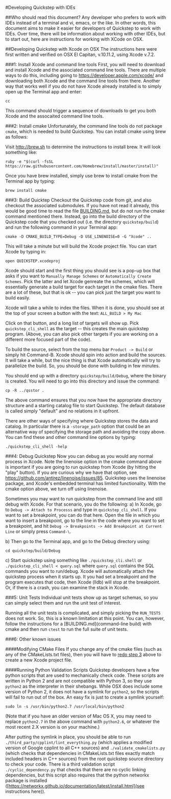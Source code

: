 #Developing Quickstep with IDEs

##Who should read this document?
Any developer who prefers to work with IDEs instead of a terminal and
vi, emacs, or the like. In other words, this document aims to make it easier
for developers of Quickstep to work with IDEs. Over time, there will be
information about working with other IDEs, but to start out, here are
instructions for working with XCode on OSX.

##Developing Quickstep with Xcode on OSX
The instructions here were first written and verified on OSX El Capitan,
v.10.11.2, using Xcode v.7.2.

###1: Install Xcode and command line tools
First, you will need to download and install Xcode and the associated command
line tools. There are multiple ways to do this, including going to
https://developer.apple.com/xcode/ and downloading both Xcode and the command
line tools from there. Another way that works well if you do not have Xcode
already installed is to simply open up the Terminal app and enter:

```
cc
```

This command should trigger a sequence of downloads to get you both Xcode
and the assocaited command line tools.

###2: Install cmake
Unfortunately, the command line tools do not package `cmake`, which is needed
to build Quickstep. You can install cmake using brew as follows:

Visit http://brew.sh to determine the instructions to install brew. It will look
something like:

```
ruby -e "$(curl -fsSL https://raw.githubusercontent.com/Homebrew/install/master/install)"
```

Once you have brew installed, simply use brew to install cmake from the
Terminal app by typing: 

```
brew install cmake
```

###3: Build Quicktep
Checkout the Quickstep code from git, and also checkout the associated submodules.
If you have not read it already, this would be good time to read the file
[BUILDING.md](BUILDING.md), but do not run the cmake command mentioned there. Instead, go
into the build directory of the Quickstep code that you checked out
(i.e. the directory `quickstep/build`) and run the following command
in your Terminal app:


```
cmake -D CMAKE_BUILD_TYPE=Debug -D USE_LINENOISE=0 -G "Xcode" ..
```

This will take a minute but will build the Xcode project file. You can start
Xcode by typing in:

```
open QUICKSTEP.xcodeproj
```

Xcode should start and the first thing you should see is a pop-up box that asks
if you want to `Manually Manage Schemes` or `Automatically Create Schemes`.
Pick the latter and let Xcode genreate the schemes, which will essentially
generate a build target for each target in the cmake files. There are a lot of
these, but that is ok -- you can pick just the target you want to build easily.

Xcode will take a while to index the files. When it is done, you should see at
the top of your screen a button with the text: `ALL_BUILD > My Mac`

Click on that button, and a long list of targets will show up. Pick
`quickstep_cli_shell` as the target -- this creates the main quickstep program.
(Above, you can also pick other targets if you are working on a different more
focused part of the code).

To build the source, select from the top menu bar `Product -> Build` or simply
hit Command-B. Xcode should spin into action and build the sources. It will take
a while, but the nice thing is that Xcode automatically will try to parallelize
the build. So, you should be done with building in few minutes.

You should end up with a directory `quickstep/build/Debug`, where the binary is
created. You will need to go into this directory and issue the command:

```
cp -R ../qsstor .
```

The above command ensures that you now have the appropriate directory structure
and a starting catalog file to start Quickstep. The default database is called 
simply "default" and no relations in it upfront. 

There are other ways of specifying where Quickstep stores the data and catalog.
In particular there is a  `-storage_path` option that could be an alternative
way of specifying the storage path and avoiding the copy above. You can find
these and other command line options by typing: 

```
./quickstep_cli_shell -help
```


###4: Debug Quickstep
Now you can debug as you would any normal process in Xcode. Note the 
linenoise option in the cmake command above is important if you are going
to run quickstep from Xcode (by hitting the "play" button). If you are 
curious why we have that option, see 
https://github.com/antirez/linenoise/issues/85. Quickstep uses the linenoise
package, and Xcode's embedded terminal has limited functionality. With the
cmake option above, we turn off using linenoise.

Sometimes you may want to run quickstep from the command line and still 
debug with Xcode. For that scenario, you do the following:
a) In Xcode, go to `Debug -> Attach to Processs` and type in
`quickstep_cli_shell`. If you want to set a breakpoint, you can do
that here. Open the file in which you want to insert a breakpoint,
go to the line in the code where you want to set a breakpoint,
and hit `Debug -> Breakpoints -> Add Breakpoint at Current Line` or
simply press `Command-\`.

b) Then go to the Terminal app, and go to the Debug directory using:

```
cd quickstep/build/Debug
```

c) Start quickstep using something like `./quickstep_cli.shell` or
`./quickstep_cli_shell < query.sql` where `query.sql` contains the SQL commands
you want to run/debug. Xcode will automatically attach the quickstep process
when it starts up. It you had set a breakpoint and the program executes that
code, then Xcode (lldb) will stop at the breakpoint. Or, if there is a crash,
you can examine the stack in Xcode.

###5: Unit Tests
Individual unit tests show up as target schemas, so you can simply select them
and run the unit test of interest. 

Running all the unit tests is complicated, and simply picking the `RUN_TESTS`
does not work. So, this is a known limitation at this point. You can, however,
follow the instructions for a [BUILDING.md](command-line build) with cmake and
then run `ctest` to run the full suite of unit tests.

###6: Other known issues

####Modifying CMake Files
If you change any of the cmake files (such as any of the CMakeLists.txt
files), then you will have to [redo step 3](#3-build-quicktep) above to
create a new Xcode project file.

####Running Python Validation Scripts
Quickstep developers have a few python scripts that are used to mechanically
check code. These scripts are written in Python 2 and are not compatible with
Python 3, so they use `python2` as the interpreter in their shebangs. While
OSX does include some version of Python 2, it does not have a symlink for
`python2`, so the scripts will fail to run out of the box. An easy fix is just
to create a symlink yourself:

```
sudo ln -s /usr/bin/python2.7 /usr/local/bin/python2
```

(Note that if you have an older version of Mac OS X, you may need to replace
`python2.7` in the above command with `python2.6`, or whatever the most recent
2.X version is on your machine.)

After putting the symlink in place, you should be able to run
`./third_party/cpplint/lint_everything.py` (which applies a modified version of
Google cpplint to all C++ sources) and `./validate_cmakelists.py` (which checks
that dependencies in CMakeLists.txt files exactly match included headers in C++
sources) from the root quickstep source directory to check your code. There is
a third validation script `./cyclic_dependency.py` that checks that there are
no cyclic linking dependencies, but this script also requires that the python
networkx package is installed
([https://networkx.github.io/documentation/latest/install.html](see
instructions here)).
